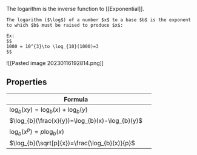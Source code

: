 The logarithm is the inverse function to [[Exponential]]. 

```ad-abstract
The logarithm ($\log$) of a number $x$ to a base $b$ is the exponent to which $b$ must be raised to produce $x$:

Ex:
$$
1000 = 10^{3}\to \log_{10}(1000)=3
$$
```

![[Pasted image 20230116192814.png]]

## Properties

| Formula                                         |     |
| ----------------------------------------------- | --- |
| $\log_{b}(xy)=\log_{b}(x)+\log_{b}(y)$          |     |
| $\log_{b}(\frac{x}{y})=\log_{b}(x)-\log_{b}(y)$ |     |
| $\log_{b}(x^{p})=p\log_{b}(x)$                  |     |
| $\log_{b}(\sqrt[p]{x})=\frac{\log_{b}(x)}{p}$   |     |
